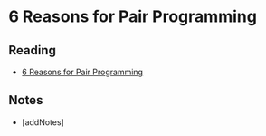 # 6 Reasons for Pair Programming

## Reading

* [6 Reasons for Pair Programming](https://www.codefellows.org/blog/6-reasons-for-pair-programming/)

## Notes

* [addNotes]
